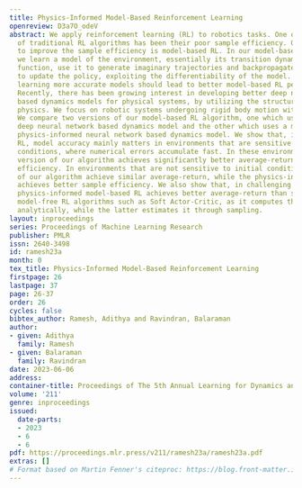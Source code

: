 ```yaml
---
title: Physics-Informed Model-Based Reinforcement Learning
openreview: D3a7O_odeV
abstract: We apply reinforcement learning (RL) to robotics tasks. One of the drawbacks
  of traditional RL algorithms has been their poor sample efficiency. One approach
  to improve the sample efficiency is model-based RL. In our model-based RL algorithm,
  we learn a model of the environment, essentially its transition dynamics and reward
  function, use it to generate imaginary trajectories and backpropagate through them
  to update the policy, exploiting the differentiability of the model. Intuitively,
  learning more accurate models should lead to better model-based RL performance.
  Recently, there has been growing interest in developing better deep neural network
  based dynamics models for physical systems, by utilizing the structure of the underlying
  physics. We focus on robotic systems undergoing rigid body motion without contacts.
  We compare two versions of our model-based RL algorithm, one which uses a standard
  deep neural network based dynamics model and the other which uses a much more accurate,
  physics-informed neural network based dynamics model. We show that, in model-based
  RL, model accuracy mainly matters in environments that are sensitive to initial
  conditions, where numerical errors accumulate fast. In these environments, the physics-informed
  version of our algorithm achieves significantly better average-return and sample
  efficiency. In environments that are not sensitive to initial conditions, both versions
  of our algorithm achieve similar average-return, while the physics-informed version
  achieves better sample efficiency. We also show that, in challenging environments,
  physics-informed model-based RL achieves better average-return than state-of-the-art
  model-free RL algorithms such as Soft Actor-Critic, as it computes the policy-gradient
  analytically, while the latter estimates it through sampling.
layout: inproceedings
series: Proceedings of Machine Learning Research
publisher: PMLR
issn: 2640-3498
id: ramesh23a
month: 0
tex_title: Physics-Informed Model-Based Reinforcement Learning
firstpage: 26
lastpage: 37
page: 26-37
order: 26
cycles: false
bibtex_author: Ramesh, Adithya and Ravindran, Balaraman
author:
- given: Adithya
  family: Ramesh
- given: Balaraman
  family: Ravindran
date: 2023-06-06
address:
container-title: Proceedings of The 5th Annual Learning for Dynamics and Control Conference
volume: '211'
genre: inproceedings
issued:
  date-parts:
  - 2023
  - 6
  - 6
pdf: https://proceedings.mlr.press/v211/ramesh23a/ramesh23a.pdf
extras: []
# Format based on Martin Fenner's citeproc: https://blog.front-matter.io/posts/citeproc-yaml-for-bibliographies/
---
```

